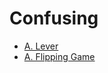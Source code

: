 # Confusing

- [A. Lever](https://codeforces.com/contest/2131/problem/A)
- [A. Flipping Game](https://codeforces.com/problemset/problem/327/A)
